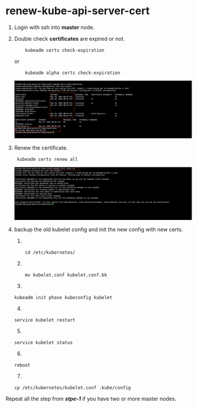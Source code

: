# renew-kube-api-server-cert

1. Login with ssh into **master** node.
2. Double check **certificates** are expired or not.
    ```
        kubeadm certs check-expiration
    ```
    or
    ```
        kubeadm alpha certs check-expiration
    ```
    ![certificates are expired](./images/certs-expired.png)

3. Renew the certificate.

    ```
     kubeadm certs renew all
    ```

    ![certificates renew](.\images\renew-certs.png)

4. backup the old kubelet config and init the new config with new certs.

    1. 
    ```
        cd /etc/kubernetes/
    ```

    2. 

    ```
        mv kubelet.conf kubelet.conf.bk
    ```

    3. 

    ```
    kubeadm init phase kubeconfig kubelet
    ```

    4. 

    ```
    service kubelet restart
    ```

    5. 
    ```
    service kubelet status
    ```
    6. 

    ```
    reboot
    ```
    7. 
    ```
    cp /etc/kubernetes/kubelet.conf .kube/config 
    ```

Repeat all the step from ***stpe-1*** if you have two or more master nodes.
